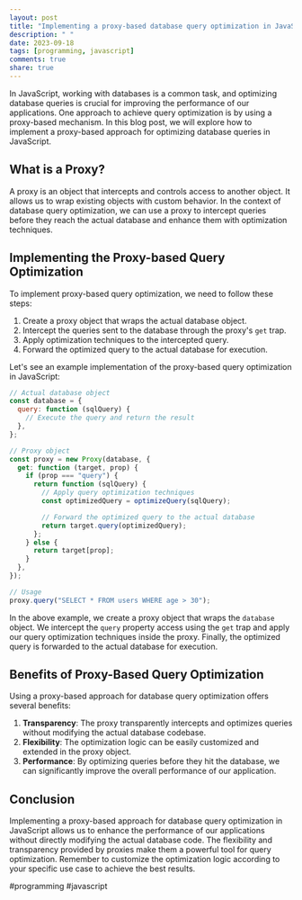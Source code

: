 ```yaml
---
layout: post
title: "Implementing a proxy-based database query optimization in JavaScript"
description: " "
date: 2023-09-18
tags: [programming, javascript]
comments: true
share: true
---
```


In JavaScript, working with databases is a common task, and optimizing database queries is crucial for improving the performance of our applications. One approach to achieve query optimization is by using a proxy-based mechanism. In this blog post, we will explore how to implement a proxy-based approach for optimizing database queries in JavaScript.

## What is a Proxy?

A proxy is an object that intercepts and controls access to another object. It allows us to wrap existing objects with custom behavior. In the context of database query optimization, we can use a proxy to intercept queries before they reach the actual database and enhance them with optimization techniques.

## Implementing the Proxy-based Query Optimization

To implement proxy-based query optimization, we need to follow these steps:

1. Create a proxy object that wraps the actual database object.
2. Intercept the queries sent to the database through the proxy's `get` trap.
3. Apply optimization techniques to the intercepted query.
4. Forward the optimized query to the actual database for execution.

Let's see an example implementation of the proxy-based query optimization in JavaScript:

```javascript
// Actual database object
const database = {
  query: function (sqlQuery) {
    // Execute the query and return the result
  },
};

// Proxy object
const proxy = new Proxy(database, {
  get: function (target, prop) {
    if (prop === "query") {
      return function (sqlQuery) {
        // Apply query optimization techniques
        const optimizedQuery = optimizeQuery(sqlQuery);

        // Forward the optimized query to the actual database
        return target.query(optimizedQuery);
      };
    } else {
      return target[prop];
    }
  },
});

// Usage
proxy.query("SELECT * FROM users WHERE age > 30");
```

In the above example, we create a proxy object that wraps the `database` object. We intercept the `query` property access using the `get` trap and apply our query optimization techniques inside the proxy. Finally, the optimized query is forwarded to the actual database for execution.

## Benefits of Proxy-Based Query Optimization

Using a proxy-based approach for database query optimization offers several benefits:

1. **Transparency**: The proxy transparently intercepts and optimizes queries without modifying the actual database codebase.
2. **Flexibility**: The optimization logic can be easily customized and extended in the proxy object.
3. **Performance**: By optimizing queries before they hit the database, we can significantly improve the overall performance of our application.

## Conclusion

Implementing a proxy-based approach for database query optimization in JavaScript allows us to enhance the performance of our applications without directly modifying the actual database code. The flexibility and transparency provided by proxies make them a powerful tool for query optimization. Remember to customize the optimization logic according to your specific use case to achieve the best results.

#programming #javascript